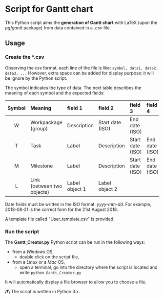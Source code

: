 Script for Gantt chart
======================


This Python script aims the **generation of Gantt chart**
with LaTeX (upon the *pgfgantt* package)
from data contained in a *.csv* file.


Usage
-----


### Create the *.csv

Observing the *csv* format, each line of the file is like:
`symbol, data1, data2, data3, ...`
However, extra space can be added for display purpose:
it will be ignore by the Python script.


The symbol indicates the type of data.
The next table describes the meaning of each symbol and the expected fields:

|	Symbol	|	Meaning						|	field 1			|	field 2				|	field 3				|	field 4			|
|	:----:	|	:------						|	:------			|	:------				|	:------				|	:------			|
|	W		|	Workpackage (group)			|	Description		|	Start date (ISO)	|	End date (ISO)		|					|
|	T		|	Task						|	Label			|	Description			|	Start date (ISO)	|	End date (ISO)	|
|	M		|	Milestone					|	Label			|	Description			|	Start date (ISO)	|	End date (ISO)	|
|	L		|	Link (between two objects)	|	Label object 1	|	Label object 2		|						|					|

Date fields must be written in the ISO format: *yyyy-mm-dd*.
For example, 2018-08-21 is the correct form for the 21st August 2018.

A template file called "User_template.csv" is provided.


### Run the script

The **Gantt_Creator.py** Python script can be run in the following ways:
* from a *Windows* OS,
	* double click on the script file,
* from a *Linux* or a *Mac* OS,
	* open a terminal, go into the directory where the script is located and write `python Gantt_Creator.py`

It will automatically display a file browser to allow you to choose a file.
	
**/!\\** The script is written in Python 3.x.